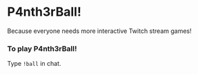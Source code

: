 # P4nth3rBall!

Because everyone needs more interactive Twitch stream games!

### To play P4nth3rBall!

Type `!ball` in chat.
